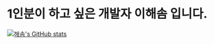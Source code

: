 # 1인분이 하고 싶은 개발자 이해솜 입니다.

[![해솜's GitHub stats](https://github-readme-stats.vercel.app/api?username=Sea-cotton)](https://github.com/Sea-cotton/github-readme-stats)
